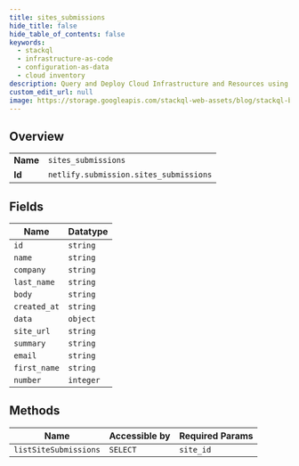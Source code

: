 ```yaml
---
title: sites_submissions
hide_title: false
hide_table_of_contents: false
keywords:
  - stackql
  - infrastructure-as-code
  - configuration-as-data
  - cloud inventory
description: Query and Deploy Cloud Infrastructure and Resources using SQL
custom_edit_url: null
image: https://storage.googleapis.com/stackql-web-assets/blog/stackql-blog-post-featured-image.png
---
```

  
    

## Overview
<table><tbody>
<tr><td><b>Name</b></td><td><code>sites_submissions</code></td></tr>
<tr><td><b>Id</b></td><td><code>netlify.submission.sites_submissions</code></td></tr>
</tbody></table>

## Fields
| Name | Datatype |
| ---- | -------- |
| `id` | `string` |
| `name` | `string` |
| `company` | `string` |
| `last_name` | `string` |
| `body` | `string` |
| `created_at` | `string` |
| `data` | `object` |
| `site_url` | `string` |
| `summary` | `string` |
| `email` | `string` |
| `first_name` | `string` |
| `number` | `integer` |
## Methods
| Name | Accessible by | Required Params |
| ---- | ------------- | --------------- |
| `listSiteSubmissions` | `SELECT` | `site_id` |
